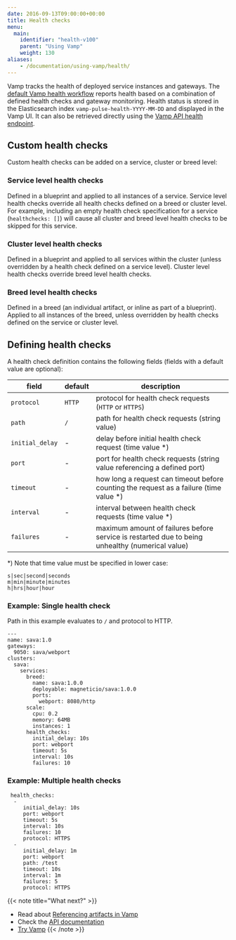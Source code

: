 ```yaml
---
date: 2016-09-13T09:00:00+00:00
title: Health checks
menu:
  main:
    identifier: "health-v100"
    parent: "Using Vamp"
    weight: 130
aliases:
    - /documentation/using-vamp/health/
---
```


Vamp tracks the health of deployed service instances and gateways. The [default Vamp health workflow](/documentation/using-vamp/v1.0.0/workflows/) reports health based on a combination of defined health checks and gateway monitoring. Health status is stored in the Elasticsearch index `vamp-pulse-health-YYYY-MM-DD` and displayed in the Vamp UI. It can also be retrieved directly using the [Vamp API health endpoint](/documentation/api/api-health/).

## Custom health checks

Custom health checks can be added on a service, cluster or breed level:

### Service level health checks
Defined in a blueprint and applied to all instances of a service. Service level health checks override all health checks defined on a breed or cluster level. For example, including an empty health check specification for a service  (`healthchecks: []`) will cause all cluster and breed level health checks to be skipped for this service.

### Cluster level health checks
Defined in a blueprint and applied to all services within the cluster (unless overridden by a health check defined on a service level). Cluster level health checks override breed level health checks.

### Breed level health checks
Defined in a breed (an individual artifact, or inline as part of a blueprint). Applied to all instances of the breed, unless overridden by health checks defined on the service or cluster level.

## Defining health checks

A health check definition contains the following fields (fields with a default value are optional):

field  |  default   |   description
----|----|----
`protocol`  |  `HTTP`  |  protocol for health check requests (`HTTP` or `HTTPS`)
`path`  |  `/`   |  path for health check requests (string value)
`initial_delay`  |  - |  delay before initial health check request (time value *)
`port`   |  -  |  port for health check requests (string value referencing a defined port)
`timeout`   |  -  |   how long a request can timeout before counting the request as a failure (time value *)
`interval`   |  -  |   interval between health check requests (time value *)
`failures`    |  -  |   maximum amount of failures before service is restarted due to being unhealthy (numerical value)

*) Note that time value must be specified in lower case:

```
s|sec|second|seconds
m|min|minute|minutes
h|hrs|hour|hour
```

### Example: Single health check
Path in this example evaluates to `/` and protocol to HTTP.

```
---
name: sava:1.0
gateways:
  9050: sava/webport
clusters:
  sava:
    services:
      breed:
        name: sava:1.0.0
        deployable: magneticio/sava:1.0.0
        ports:
          webport: 8080/http
      scale:
        cpu: 0.2
        memory: 64MB
        instances: 1
      health_checks:
        initial_delay: 10s
        port: webport
        timeout: 5s
        interval: 10s
        failures: 10
```
### Example: Multiple health checks

```
 health_checks:
  -
     initial_delay: 10s
     port: webport
     timeout: 5s
     interval: 10s
     failures: 10
     protocol: HTTPS
  -
     initial_delay: 1m
     port: webport
     path: /test
     timeout: 10s
     interval: 1m
     failures: 5
     protocol: HTTPS
```

{{< note title="What next?" >}}
* Read about [Referencing artifacts in Vamp](/documentation/using-vamp/v1.0.0/references/)
* Check the [API documentation](/documentation/api/api-reference)
* [Try Vamp](/documentation/installation/hello-world)
{{< /note >}}
